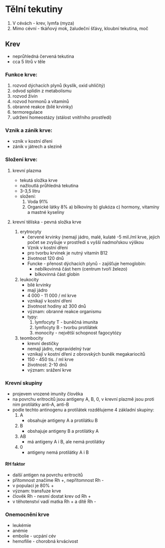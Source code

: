 # Tělní tekutiny 
1. V cévách - krev, lymfa (myza)
2. Mimo cévní - tkáňový mok, žaludeční šťávy, kloubní tekutina, moč 

## Krev
- neprůhledná červená tekutina
- cca 5 litrů v těle 

### Funkce krve:
1. rozvod dýchacích plynů (kyslík, oxid uhličitý)
2. odvod splidin z metabolismu
3. rozvod živin 
4. rozvod hormonů a vitamínů 
5. obranné reakce (bílé krvinky)
6. termoregulace 
7. udržení homeostázy (stálost vnitřního prostředí)

### Vznik a zánik krve:
- vznik v kostní dřeni
- zánik v játrech a slezině 

### Složení krve:
1. krevní plazma
   - tekutá složka krve
   - nažloutlá průhledná tekutina
   - 3-3,5 litru
   - složení:
     1. Voda 91%
     2. Organické látky 8%
        a) bílkoviny
        b) glukóza 
        c) hormony, vitamíny a mastné kyseliny 

2. krevní tělíska - pevná složka krve
   1. erytrocyty
      - červené krvinky (nemají jádro, malé, kulaté
      -5 mil./ml krve, jejich počet se zvyšuje v prostředí s vyšší nadmořskou výškou 
      - Vznik v kostní dřeni
      - pro tvorbu krvinek je nutný vitamín B12
      - životnost 120 dnů 
      - Funcke - přenost dýchacích plynů - zajišťuje hemoglobin:
         - nebílkovinná část hem (centrum tvoří železo)
         - bílkovinná část globin
   2. leukocity
      - bílé krvinky 
      - mají jádro 
      - 4 000 - 11 000 / ml krve
      - vznikají v kostní dřeni 
      - životnost hodiny až 300 dnů
      - význam: obranné reakce organismu 
      - typy:
        1. lymfocyty T - buněčná imunita
        2. lymfocyty B - tvorbu protilátek 
        3. monocity - největší schopnost fagocytózy
   3. teombocity
      - krevní destičky 
      - nemají jádro, nepravidelný tvar
      - vznikají v kostní dřeni z obrovských buněk megakariocitů
      - 150 - 450 tis. / ml krve 
      - životnost: 2-10 dnů 
      - význam: srážení krve 


### Krevní skupiny
- projevem vrozené imunity člověka 
- na povrchu eritrocitů jsou antigeny A, B, 0, v krevní plazmě jsou proti nim protilátky anti-A, anti-B
- podle techto antinogenu a protilátek rozdělujeme 4 základní skupiny:
  1. A
     - obsahuje antigeny A a protilátku B
  2. B
     - obshajuje antigeny B a protilátky A
  3. AB
     - má antigeny A i B, ale nemá protilátky 
  4. 0
     - antigeny nemá protilátky A i B
#### RH faktor
- další antigen na povrchu eritrocitů 
- přítomnost značíme Rh +, nepřítomnost Rh -
- v populací je 80% +
- význam: transfuze krve
- člověk Rh - nesmí dostat krev od Rh +
- v těhotenství vadí matka Rh + a dítě Rh -

### Onemocnění krve
- leukémie
- anémie 
- embolie - ucpání cév
- hemofilie - chorobná krvácivost 